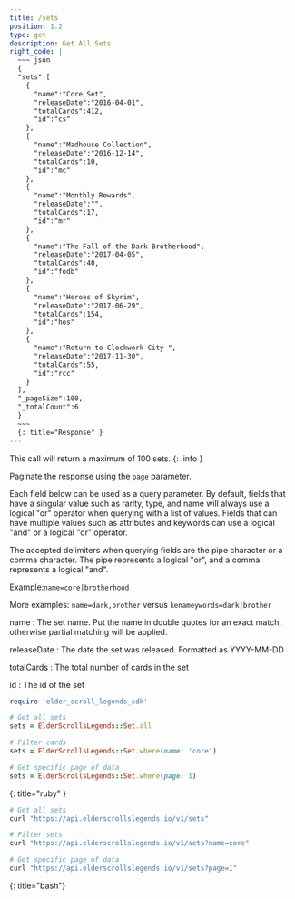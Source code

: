 ```yaml
---
title: /sets
position: 1.2
type: get
description: Get All Sets
right_code: |
  ~~~ json
  {
  "sets":[
    {
      "name":"Core Set",
      "releaseDate":"2016-04-01",
      "totalCards":412,
      "id":"cs"
    },
    {
      "name":"Madhouse Collection",
      "releaseDate":"2016-12-14",
      "totalCards":10,
      "id":"mc"
    },
    {
      "name":"Monthly Rewards",
      "releaseDate":"",
      "totalCards":17,
      "id":"mr"
    },
    {
      "name":"The Fall of the Dark Brotherhood",
      "releaseDate":"2017-04-05",
      "totalCards":40,
      "id":"fodb"
    },
    {
      "name":"Heroes of Skyrim",
      "releaseDate":"2017-06-29",
      "totalCards":154,
      "id":"hos"
    },
    {
      "name":"Return to Clockwork City ",
      "releaseDate":"2017-11-30",
      "totalCards":55,
      "id":"rcc"
    }
  ],
  "_pageSize":100,
  "_totalCount":6
  }
  ~~~
  {: title="Response" }
---
```


This call will return a maximum of 100 sets.
{: .info }

Paginate the response using the `page` parameter.

Each field below can be used as a query parameter. By default, fields that have a singular value such as rarity, type, and name will always use a logical "or" operator when querying with a list of values. Fields that can have multiple values such as attributes and keywords can use a logical "and" or a logical "or" operator.

The accepted delimiters when querying fields are the pipe character or a comma character. The pipe represents a logical "or", and a comma represents a logical "and".

Example:`name=core|brotherhood`

More examples: `name=dark,brother` versus `kenameywords=dark|brother`

name
: The set name. Put the name in double quotes for an exact match, otherwise partial matching will be applied.

releaseDate
: The date the set was released. Formatted as YYYY-MM-DD

totalCards
: The total number of cards in the set

id
: The id of the set

~~~ ruby
require 'elder_scroll_legends_sdk'

# Get all sets
sets = ElderScrollsLegends::Set.all

# Filter cards
sets = ElderScrollsLegends::Set.where(name: 'core')

# Get specific page of data
sets = ElderScrollsLegends::Set.where(page: 1)
~~~
{: title="ruby" }

~~~ bash
# Get all sets
curl "https://api.elderscrollslegends.io/v1/sets"

# Filter sets
curl "https://api.elderscrollslegends.io/v1/sets?name=core"

# Get specific page of data
curl "https://api.elderscrollslegends.io/v1/sets?page=1"
~~~
{: title="bash"}